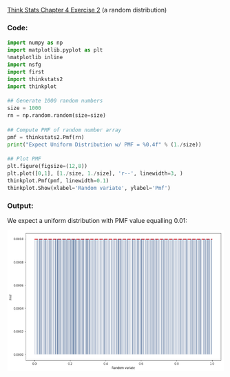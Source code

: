 [Think Stats Chapter 4 Exercise 2](http://greenteapress.com/thinkstats2/html/thinkstats2005.html#toc41) (a random distribution)

### Code:

```python
import numpy as np
import matplotlib.pyplot as plt
%matplotlib inline
import nsfg
import first
import thinkstats2
import thinkplot

## Generate 1000 random numbers
size = 1000
rn = np.random.random(size=size)

## Compute PMF of random number array
pmf = thinkstats2.Pmf(rn)
print("Expect Uniform Distribution w/ PMF = %0.4f" % (1./size))

## Plot PMF
plt.figure(figsize=(12,8))
plt.plot([0,1], [1./size, 1./size], 'r--', linewidth=3, )
thinkplot.Pmf(pmf, linewidth=0.1)
thinkplot.Show(xlabel='Random variate', ylabel='Pmf')
```

### Output:

We expect a uniform distribution with PMF value equalling 0.01:

![4-2_Figure.png](4-2_Figure.png)